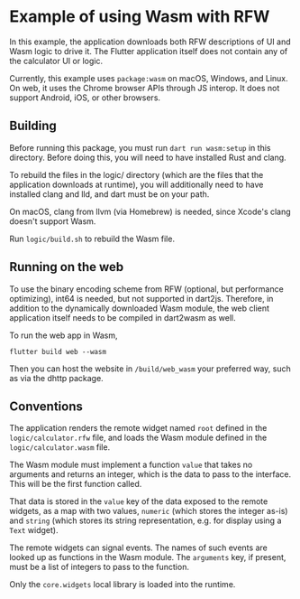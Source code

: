 # Example of using Wasm with RFW

In this example, the application downloads both RFW descriptions of UI
and Wasm logic to drive it. The Flutter application itself does not
contain any of the calculator UI or logic.

Currently, this example uses `package:wasm` on macOS, Windows, and Linux.
On web, it uses the Chrome browser APIs through JS interop. It does not
support Android, iOS, or other browsers.

## Building

Before running this package, you must run `dart run wasm:setup`
in this directory. Before doing this, you will need to have installed
Rust and clang.

To rebuild the files in the logic/ directory (which are the files that
the application downloads at runtime), you will additionally need to
have installed clang and lld, and dart must be on your path.

On macOS, clang from llvm (via Homebrew) is needed, since Xcode's clang
doesn't support Wasm.

Run `logic/build.sh` to rebuild the Wasm file.

## Running on the web

To use the binary encoding scheme from RFW (optional, but performance
optimizing), int64 is needed, but not supported in dart2js. Therefore,
in addition to the dynamically downloaded Wasm module, the web client
application itself needs to be compiled in dart2wasm as well.

To run the web app in Wasm,

`flutter build web --wasm`

Then you can host the website in `/build/web_wasm` your preferred way, such as
via the dhttp package.

## Conventions

The application renders the remote widget named `root` defined in the
`logic/calculator.rfw` file, and loads the Wasm module defined in the
`logic/calculator.wasm` file.

The Wasm module must implement a function `value` that takes no
arguments and returns an integer, which is the data to pass to the
interface. This will be the first function called.

That data is stored in the `value` key of the data exposed to the
remote widgets, as a map with two values, `numeric` (which stores the
integer as-is) and `string` (which stores its string representation,
e.g. for display using a `Text` widget).

The remote widgets can signal events. The names of such events are
looked up as functions in the Wasm module. The `arguments` key, if
present, must be a list of integers to pass to the function.

Only the `core.widgets` local library is loaded into the runtime.
